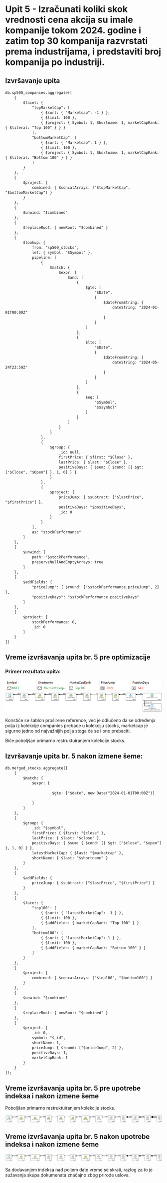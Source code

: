 # Upit 5 - Izračunati koliki skok vrednosti cena akcija su imale kompanije tokom 2024. godine i zatim top 30 kompanija razvrstati prema industrijama, i predstaviti broj kompanija po industriji.

## Izvršavanje upita

```
db.sp500_companies.aggregate([
    {
        $facet: {
            "topMarketCap": [
                { $sort: { "Marketcap": -1 } },
                { $limit: 100 },
                { $project: { Symbol: 1, Shortname: 1, marketCapRank: { $literal: "Top 100" } } }
            ],
            "bottomMarketCap": [
                { $sort: { "Marketcap": 1 } },
                { $limit: 100 }, 
                { $project: { Symbol: 1, Shortname: 1, marketCapRank: { $literal: "Bottom 100" } } }
            ]
        }
    },
    {
        $project: {
            combined: { $concatArrays: ["$topMarketCap", "$bottomMarketCap"] }
        }
    },
    {
        $unwind: "$combined"
    },
    {
        $replaceRoot: { newRoot: "$combined" }
    },
    {
        $lookup: {
            from: "sp500_stocks",
            let: { symbol: "$Symbol" },
            pipeline: [
                {
                    $match: {
                        $expr: {
                            $and: [
                                {
                                    $gte: [
                                        "$Date",
                                        {
                                            $dateFromString: {
                                                dateString: "2024-01-01T00:00Z"
                                            }
                                        }
                                    ]
                                },
                                {
                                    $lte: [
                                        "$Date",
                                        {
                                            $dateFromString: {
                                                dateString: "2024-05-24T23:59Z"
                                            }
                                        }
                                    ]
                                },
                                {
                                    $eq: [
                                        "$Symbol",
                                        "$$symbol"
                                    ]
                                }
                            ]
                        }
                    }
                },
                {
                    $group: {
                        _id: null,
                        firstPrice: { $first: "$Close" },
                        lastPrice: { $last: "$Close" },
                        positiveDays: { $sum: { $cond: [{ $gt: ["$Close", "$Open"] }, 1, 0] } }
                    }
                },
                {
                    $project: {
                        priceJump: { $subtract: ["$lastPrice", "$firstPrice"] },
                        positiveDays: "$positiveDays",
                        _id: 0 
                    }
                }
            ],
            as: "stockPerformance"
        }
    },
    {
        $unwind: {
            path: "$stockPerformance",
            preserveNullAndEmptyArrays: true
        }
    },
    {
        $addFields: {
            "priceJump": { $round: ["$stockPerformance.priceJump", 2] },
            "positiveDays": "$stockPerformance.positiveDays"
        }
    },
    {
        $project: {
            stockPerformance: 0,
            _id: 0
        }
    }
])
```

## Vreme izvršavanja upita br. 5 pre optimizacije
### Primer rezultata upita:
![rezultat_upita](rezultat_upita.png)
![vreme_izvrsavanja_pre_optimizacije](vreme_izvrsavanja_pre_optimizacije.png)

Koristiće se šablon proširene reference, već je odlučeno da se određenja polja iz kolekcije companies prebace u kolekciju stocks, marketcap je sigurno jedno od najvažnijih polja stoga će se i ono prebaciti.

Biće poboljšan primarno restruktuiranjem kolekcije stocks.

## Izvršavanje upita br. 5 nakon izmene šeme:
```
db.merged_stocks.aggregate([
    {
        $match: {
            $expr: {
                
                     $gte: ["$date", new Date("2024-01-01T00:00Z")] 
               
            }
        }
    },
    {
        $group: {
            _id: "$symbol",
            firstPrice: { $first: "$close" },
            lastPrice: { $last: "$close" },
            positiveDays: { $sum: { $cond: [{ $gt: ["$close", "$open"] }, 1, 0] } },
            latestMarketCap: { $last: "$marketcap" },
            shortName: { $last: "$shortname" }
        }
    },
    {
        $addFields: {
            priceJump: { $subtract: ["$lastPrice", "$firstPrice"] }
        }
    },
    {
        $facet: {
            "top100": [
                { $sort: { "latestMarketCap": -1 } },
                { $limit: 100 },
                { $addFields: { marketCapRank: "Top 100" } }
            ],
            "bottom100": [
                { $sort: { "latestMarketCap": 1 } },
                { $limit: 100 },
                { $addFields: { marketCapRank: "Bottom 100" } }
            ]
        }
    },
    {
        $project: {
            combined: { $concatArrays: ["$top100", "$bottom100"] }
        }
    },
    {
        $unwind: "$combined"
    },
    {
        $replaceRoot: { newRoot: "$combined" }
    },
    {
        $project: {
            _id: 0,
            symbol: "$_id",
            shortName: 1,
            priceJump: { $round: ["$priceJump", 2] },
            positiveDays: 1,
            marketCapRank: 1
        }
    }
]);
```
## Vreme izvršavanja upita br. 5 pre upotrebe indeksa i nakon izmene šeme
Poboljšan primarno restruktuiranjem kolekcije stocks.

![vreme_izvrsavanja_uz_izmenu_seme](vreme_izvrsavanja_uz_izmenu_seme.png)

## Vreme izvršavanja upita br. 5 nakon upotrebe indeksa i nakon izmene šeme
![vreme_izvrsavanja_uz_izmenu_seme_i_kreiranja_indeksa](vreme_izvrsavanja_uz_izmenu_seme_i_kreiranja_indeksa.png)

Sa dodavanjem indeksa nad poljem date vreme se skrati, razlog za to je sužavanja skupa dokumenata značajno zbog prirode uslova.
